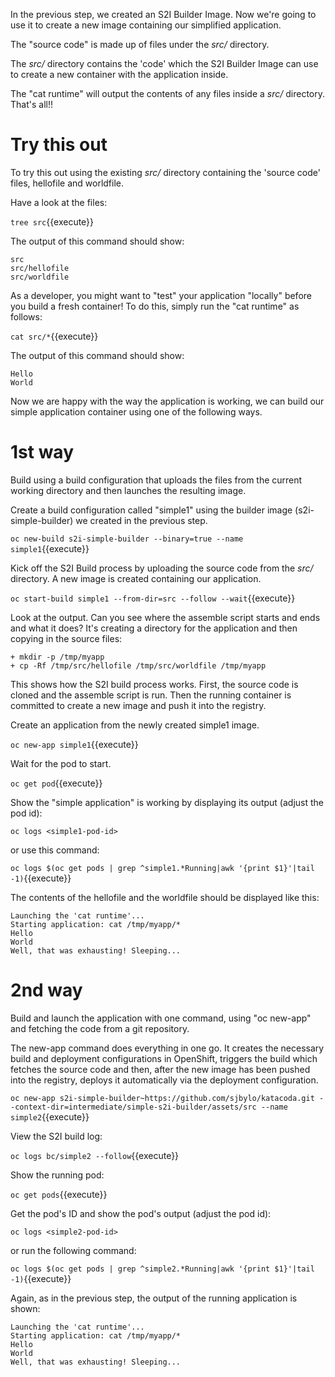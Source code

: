 In the previous step, we created an S2I Builder Image. Now we're going to use it to create a new image containing our simplified application. 

The "source code" is made up of files under the _src/_ directory.

The _src/_ directory contains the 'code' which the S2I Builder Image can use to create a new container with the application inside. 

The "cat runtime" will output the contents of any files inside a _src/_ directory.  That's all!! 

# Try this out

To try this out using the existing _src/_ directory containing the 'source code' files, hellofile and worldfile.  

Have a look at the files:

``tree src``{{execute}} 

The output of this command should show:

```
src
src/hellofile
src/worldfile
```

As a developer, you might want to "test" your application "locally" before you build a fresh container!  To do this, simply run the "cat runtime" as follows:

``cat src/*``{{execute}}

The output of this command should show:

```
Hello
World
```

Now we are happy with the way the application is working, we can build our simple application container using one of the following ways.

# 1st way

Build using a build configuration that uploads the files from the current working directory and then launches the resulting image.

Create a build configuration called "simple1" using the builder image (s2i-simple-builder) we created in the previous step. 

``oc new-build s2i-simple-builder --binary=true --name simple1``{{execute}}

Kick off the S2I Build process by uploading the source code from the _src/_ directory.  A new image is created containing our application.

``oc start-build simple1 --from-dir=src --follow --wait``{{execute}}

Look at the output.  Can you see where the assemble script starts and ends and what it does?
It's creating a directory for the application and then copying in the source files:

```
+ mkdir -p /tmp/myapp
+ cp -Rf /tmp/src/hellofile /tmp/src/worldfile /tmp/myapp
```

This shows how the S2I build process works. First, the source code is cloned and the assemble script is run. Then the running container is committed to create a new image and push it into the registry. 

Create an application from the newly created simple1 image.

``oc new-app simple1``{{execute}}

Wait for the pod to start.

``oc get pod``{{execute}}

Show the "simple application" is working by displaying its output (adjust the pod id):

``oc logs <simple1-pod-id>``

or use this command:

``oc logs $(oc get pods | grep ^simple1.*Running|awk '{print $1}'|tail -1)``{{execute}}

The contents of the hellofile and the worldfile should be displayed like this:

```
Launching the 'cat runtime'...
Starting application: cat /tmp/myapp/*
Hello
World
Well, that was exhausting! Sleeping...
```

# 2nd way

Build and launch the application with one command, using "oc new-app" and fetching the code from a git repository. 

The new-app command does everything in one go.  It creates the necessary build and deployment configurations in OpenShift, triggers the build which fetches the source code and then, after the new image has been pushed into the registry, deploys it automatically via the deployment configuration. 

``oc new-app s2i-simple-builder~https://github.com/sjbylo/katacoda.git --context-dir=intermediate/simple-s2i-builder/assets/src --name simple2``{{execute}}

View the S2I build log:

``oc logs bc/simple2 --follow``{{execute}}

Show the running pod:

``oc get pods``{{execute}}

Get the pod's ID and show the pod's output (adjust the pod id):

``oc logs <simple2-pod-id>``

or run the following command:

``oc logs $(oc get pods | grep ^simple2.*Running|awk '{print $1}'|tail -1)``{{execute}}

Again, as in the previous step, the output of the running application is shown:

```
Launching the 'cat runtime'...
Starting application: cat /tmp/myapp/*
Hello
World
Well, that was exhausting! Sleeping...
```



